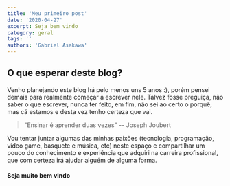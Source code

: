 ```yaml
---
title: 'Meu primeiro post'
date: '2020-04-27'
excerpt: Seja bem vindo
category: geral
tags: ''
authors: 'Gabriel Asakawa'
---
```


## O que esperar deste blog?

Venho planejando este blog há pelo menos uns 5 anos :), porém pensei demais para realmente começar a escrever nele. Talvez fosse preguiça, não saber o que escrever, nunca ter feito, em fim, não sei ao certo o porquê, mas cá estamos e desta vez tenho certeza que vai.

> "Ensinar é aprender duas vezes" -- Joseph Joubert

Vou tentar juntar algumas das minhas paixões (tecnologia, programação, video game, basquete e música, etc) neste espaço e compartilhar um pouco do conhecimento e experiência que adquiri na carreira profissional, que com certeza irá ajudar alguém de alguma forma.

#### Seja muito bem vindo
